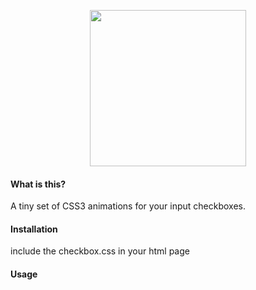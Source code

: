 <p align="center">
<img src="https://raw.githubusercontent.com/720kb/checkbox.css/gh-pages/logo.png" width="250"/>

#### What is this?

A tiny set of CSS3 animations for your input checkboxes.

#### Installation

include the checkbox.css in your html page

#### Usage
</p>